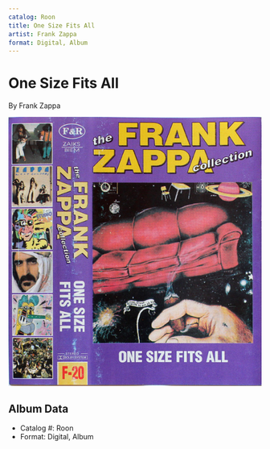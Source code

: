 ```yaml
---
catalog: Roon
title: One Size Fits All
artist: Frank Zappa
format: Digital, Album
---
```


# One Size Fits All

By Frank Zappa

![](../../assets/albumcovers/Frank_Zappa-One_Size_Fits_All.png)

## Album Data

- Catalog #: Roon
- Format: Digital, Album

